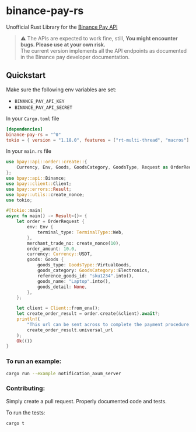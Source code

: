 # binance-pay-rs

Unofficial Rust Library for the [Binance Pay API](https://developers.binance.com/docs/binance-pay/introduction)


> :warning: The APIs are expected to work fine, still, **You might encounter bugs. Please use at your own risk.**   
The current version implements all the API endpoints as documented in the Binance pay developer documentation.

## Quickstart

Make sure the following env variables are set:
  - `BINANCE_PAY_API_KEY`
  - `BINANCE_PAY_API_SECRET`
  

In your `Cargo.toml` file
```toml
[dependencies]
binance-pay-rs = "^0"
tokio = { version = "1.18.0", features = ["rt-multi-thread", "macros"] }
```

In your `main.rs` file

```rust
use bpay::api::order::create::{
    Currency, Env, Goods, GoodsCategory, GoodsType, Request as OrderRequest, TerminalType,
};
use bpay::api::Binance;
use bpay::client::Client;
use bpay::errors::Result;
use bpay::utils::create_nonce;
use tokio;

#[tokio::main]
async fn main() -> Result<()> {
    let order = OrderRequest {
        env: Env {
            terminal_type: TerminalType::Web,
        },
        merchant_trade_no: create_nonce(10),
        order_amount: 10.0,
        currency: Currency::USDT,
        goods: Goods {
            goods_type: GoodsType::VirtualGoods,
            goods_category: GoodsCategory::Electronics,
            reference_goods_id: "sku1234".into(),
            goods_name: "Laptop".into(),
            goods_detail: None,
        },
    };

    let client = Client::from_env();
    let create_order_result = order.create(&client).await?;
    println!(
        "This url can be sent across to complete the payment procedure: {}",
        create_order_result.universal_url
    );
    Ok(())
}
```

### To run an example: 
```sh
cargo run --example notification_axum_server
```

### Contributing:


Simply create a pull request. Properly documented code and tests.  

To run the tests:

```sh
cargo t
```
